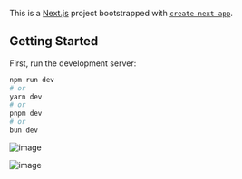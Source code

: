 This is a [Next.js](https://nextjs.org) project bootstrapped with [`create-next-app`](https://nextjs.org/docs/app/api-reference/cli/create-next-app).

## Getting Started

First, run the development server:

```bash
npm run dev
# or
yarn dev
# or
pnpm dev
# or
bun dev
```
![image](https://github.com/user-attachments/assets/f5e22f5e-b643-4cab-8f7a-6fbd71e6566f)

![image](https://github.com/user-attachments/assets/e3ad1da7-50d6-4b4e-8786-7a089193608a)


